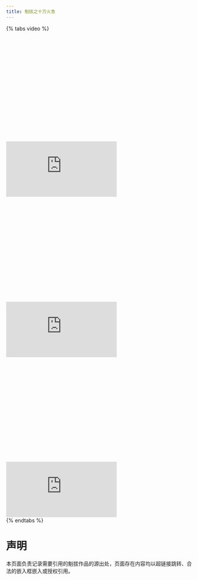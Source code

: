 ```yaml
---
title: 魁拔之十万火急
---
```

{% tabs video %}
<!-- tab 爱奇艺 -->
<div class="video-container"><iframe class="iframe-moive" src="https://open.iqiyi.com/developer/player_js/coopPlayerIndex.html?vid=ed593f55ffbab9ac94be380572469753&tvId=1462047529139900&accessToken=2.ef9c39d6c7f1d5b44768e38e5243157d&appKey=8c634248790d4343bcae1f66129c1010&appId=1368" frameborder="0" allowfullscreen="true"></iframe></div>
<!-- endtab -->
<!-- tab 优酷 -->
<div class="video-container"><iframe class="iframe-moive" src="https://player.youku.com/embed/XMjk0MTQ4NjM2" frameborder="0" allowfullscreen="true"></iframe></div>
<!-- endtab -->
<!-- tab 腾讯视频 -->
<div class="video-container"><iframe class="iframe-moive" src="https://v.qq.com/txp/iframe/player.html?vid=e0015bffkiw" frameborder="0" allowfullscreen="true"></iframe></div>
<!-- endtab -->
{% endtabs %}

<style>
.video-container {
  padding-top: 56.25% !important;
}
</style>

# 声明
本页面负责记录需要引用的魁拔作品的源出处，页面存在内容均以超链接跳转、合法的嵌入框嵌入或授权引用。